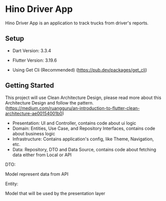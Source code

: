 # Hino Driver App

Hino Driver App is an application to track trucks from driver's reports.

## Setup

- Dart Version: 3.3.4

- Flutter Version: 3.19.6

- Using Get Cli (Recommended) (https://pub.dev/packages/get_cli)

## Getting Started

This project will use Clean Architecture Design, please read more about this Architecture Design and follow the pattern. (https://medium.com/ruangguru/an-introduction-to-flutter-clean-architecture-ae00154001b0)

- Presentation: UI and Controller, contains code about ui logic
- Domain: Entities, Use Case, and Repository Interfaces, contains code about business logic
- Infrastructure: Contains application's config, like Theme, Navigation, etc.
- Data: Repository, DTO and Data Source, contains code about fetching data either from Local or API


DTO:

Model represent data from API


Entity:

Model that will be used by the presentation layer

